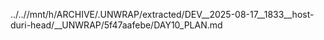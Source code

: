 ../..//mnt/h/ARCHIVE/.UNWRAP/extracted/DEV__2025-08-17__1833__host-duri-head/__UNWRAP/5f47aafebe/DAY10_PLAN.md